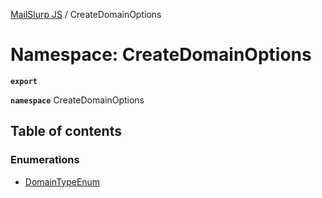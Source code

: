 [MailSlurp JS](../README.md) / CreateDomainOptions

# Namespace: CreateDomainOptions

**`export`**

**`namespace`** CreateDomainOptions

## Table of contents

### Enumerations

- [DomainTypeEnum](../enums/CreateDomainOptions.DomainTypeEnum.md)
